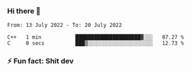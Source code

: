 ### Hi there 👋
<!--START_SECTION:waka-->

```text
From: 13 July 2022 - To: 20 July 2022

C++   1 min           █████████████████████▓░░░   87.27 %
C     0 secs          ███▒░░░░░░░░░░░░░░░░░░░░░   12.73 %
```

<!--END_SECTION:waka-->
<!--
**TG4LAaron/TG4LAaron** is a ✨ _special_ ✨ repository because its `README.md` (this file) appears on your GitHub profile.

Here are some ideas to get you started:

- 🔭 I’m currently working on ...
- 🌱 I’m currently learning ...
- 👯 I’m looking to collaborate on ...
- 🤔 I’m looking for help with ...
- 💬 Ask me about ...
- 📫 How to reach me: ...
- 😄 Pronouns: ...
- ⚡ Fun fact: ...
-->
### ⚡ Fun fact: Shit dev
